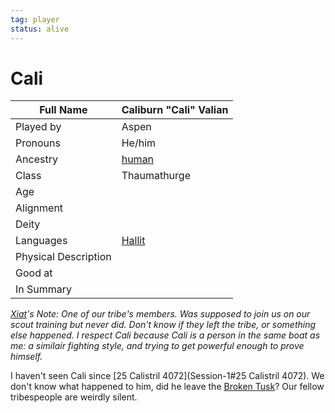```yaml
---
tag: player
status: alive
---
```

# Cali
| Full Name            | Caliburn "Cali" Valian |
| -------------------- | ---------------------- |
| Played by            | Aspen                  |
| Pronouns             | He/him |
| Ancestry             | [human](human)                  |
| Class     | Thaumathurge           |
| Age                  |                        |
| Alignment            |                        |
| Deity                |                        |
| Languages | [Hallit](Hallit) |
| Physical Description |                        |
| Good at              |                        |
| In Summary           |                        |

*[Xiat](Xiat)'s Note: One of our tribe's members. Was supposed to join us on our scout training but never did. Don't know if they left the tribe, or something else happened. I respect Cali because Cali is a person in the same boat as me: a similair fighting style, and trying to get powerful enough to prove himself.* 

I haven't seen Cali since [25 Calistril 4072](Session-1#25 Calistril 4072). We don't know what happened to him, did he leave the [Broken Tusk](Broken-Tusk)? Our fellow tribespeople are weirdly silent. 